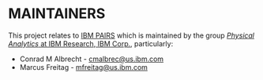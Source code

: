 # MAINTAINERS

This project relates to [IBM PAIRS](https://ibmpairs.mybluemix.net/) which is maintained
by the group [*Physical Analytics* at IBM Research, IBM Corp.](https://researcher.watson.ibm.com/researcher/view_group.php?id=6566),
particularly:
- Conrad M Albrecht - cmalbrec@us.ibm.com
- Marcus Freitag    - mfreitag@us.ibm.com
